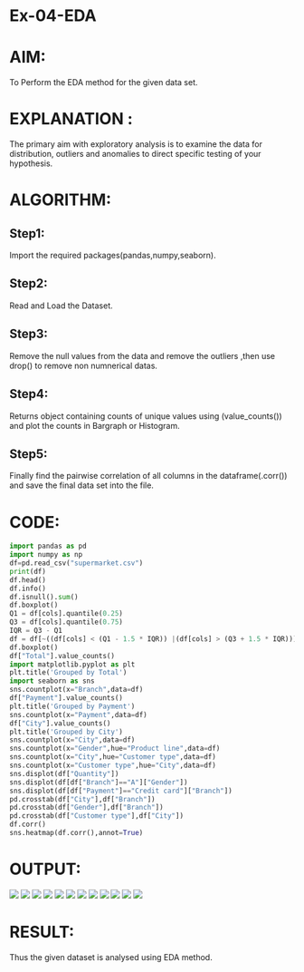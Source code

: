 # Ex-04-EDA

# AIM:
To Perform the EDA method for the given data set.

# EXPLANATION :
The primary aim with exploratory analysis is to examine the data for distribution, outliers and anomalies to direct specific testing of your hypothesis.

# ALGORITHM:

## Step1:
Import the required packages(pandas,numpy,seaborn).

## Step2:
Read and Load the Dataset.

## Step3:
Remove the null values from the data and remove the outliers ,then use drop() to remove non numnerical datas.

## Step4:
Returns object containing counts of unique values using (value_counts()) and plot the counts in Bargraph or Histogram.
## Step5:
Finally find the pairwise correlation of all columns in the dataframe(.corr()) and save the final data set into the file.

# CODE:
```python
import pandas as pd
import numpy as np
df=pd.read_csv("supermarket.csv")
print(df)
df.head()
df.info()
df.isnull().sum()
df.boxplot()
Q1 = df[cols].quantile(0.25)
Q3 = df[cols].quantile(0.75)
IQR = Q3 - Q1
df = df[~((df[cols] < (Q1 - 1.5 * IQR)) |(df[cols] > (Q3 + 1.5 * IQR))).any(axis=1)]
df.boxplot()
df["Total"].value_counts()
import matplotlib.pyplot as plt
plt.title('Grouped by Total')
import seaborn as sns
sns.countplot(x="Branch",data=df)
df["Payment"].value_counts()
plt.title('Grouped by Payment')
sns.countplot(x="Payment",data=df)
df["City"].value_counts()
plt.title('Grouped by City')
sns.countplot(x="City",data=df)
sns.countplot(x="Gender",hue="Product line",data=df)
sns.countplot(x="City",hue="Customer type",data=df)
sns.countplot(x="Customer type",hue="City",data=df)
sns.displot(df["Quantity"])
sns.displot(df[df["Branch"]=="A"]["Gender"])
sns.displot(df[df["Payment"]=="Credit card"]["Branch"])
pd.crosstab(df["City"],df["Branch"])
pd.crosstab(df["Gender"],df["Branch"])
pd.crosstab(df["Customer type"],df["City"])
df.corr()
sns.heatmap(df.corr(),annot=True)
```

# OUTPUT:
![](./ot1.jpg)
![](./ot2.jpg)
![](./ot3.jpg)
![](./ot4.jpg)
![](./ot5.jpg)
![](./ot6.jpg)
![](./ot7.jpg)
![](./ot8.jpg)
![](./ot9.jpg)
![](./ot10.jpg)
![](./ot11.jpg)
![](./ot12.jpg)
# RESULT:
Thus the given dataset is analysed using EDA method.


